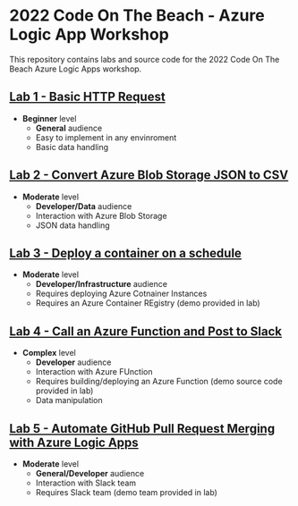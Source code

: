 # 2022 Code On The Beach - Azure Logic App Workshop
This repository contains labs and source code for the 2022 Code On The Beach Azure Logic Apps workshop. 

## [Lab 1 - Basic HTTP Request](Lab1)
- **Beginner** level
  - **General** audience
  - Easy to implement in any envinroment
  - Basic data handling

## [Lab 2 - Convert Azure Blob Storage JSON to CSV](Lab2)
- **Moderate** level
  - **Developer/Data** audience
  - Interaction with Azure Blob Storage
  - JSON data handling

## [Lab 3 - Deploy a container on a schedule](Lab3)
- **Moderate** level
  - **Developer/Infrastructure** audience
  - Requires deploying Azure Cotnainer Instances
  - Requires an Azure Container REgistry (demo provided in lab)

## [Lab 4 - Call an Azure Function and Post to Slack](Lab4)
- **Complex** level
  - **Developer** audience
  - Interaction with Azure FUnction
  - Requires building/deploying an Azure Function (demo source code provided in lab)
  - Data manipulation

## [Lab 5 - Automate GitHub Pull Request Merging with Azure Logic Apps](Lab5)
- **Moderate** level
  - **General/Developer** audience
  - Interaction with Slack team
  - Requires Slack team (demo team provided in lab)
